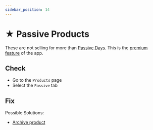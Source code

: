 ```yaml
---
sidebar_position: 14
---
```


# ★ Passive Products

These are not selling for more than [Passive Days](../configuration/status-management). This is the [premium feature](../configuration/change-plan) of the app.

## Check

- Go to the `Products` page
- Select the `Passive` tab

## Fix

Possible Solutions:

- [Archive product](../fixing-issues/archive-product)
